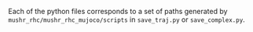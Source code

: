 Each of the python files corresponds to a set of paths generated by `mushr_rhc/mushr_rhc_mujoco/scripts` in `save_traj.py` or `save_complex.py`.
